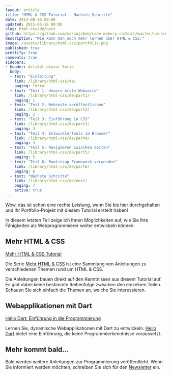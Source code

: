 ```yaml
---
layout: article
title: "HTML & CSS Tutorial - Nächste Schritte"
date: 2014-08-16 00:00
updated: 2015-03-18 00:00
slug: html-css/de/next
github: https://github.com/marcojakob/code.makery.ch/edit/master/collections/library/html-css-de-next.md
description: "Wie kann man noch mehr lernen über HTML & CSS."
image: /assets/library/html-css/portfolio.png
published: true
prettify: true
comments: true
sidebars:
- header: Artikel dieser Serie
  body:
  - text: "Einleitung"
    link: /library/html-css/de/
    paging: Intro
  - text: "Teil 1: Unsere erste Webseite"
    link: /library/html-css/de/part1/
    paging: 1
  - text: "Teil 2: Webseite veröffentlichen"
    link: /library/html-css/de/part2/
    paging: 2
  - text: "Teil 3: Einführung in CSS"
    link: /library/html-css/de/part3/
    paging: 3
  - text: "Teil 4: Entwicklertools im Browser"
    link: /library/html-css/de/part4/
    paging: 4
  - text: "Teil 5: Navigieren zwischen Seiten"
    link: /library/html-css/de/part5/
    paging: 5
  - text: "Teil 6: Bootstrap Framework verwenden"
    link: /library/html-css/de/part6/
    paging: 6
  - text: "Nächste Schritte"
    link: /library/html-css/de/next/
    paging: 7
    active: true
---
```


Wow, das ist schon eine rechte Leistung, wenn Sie bis hier durchgehalten und Ihr Portfolio-Projekt mit diesem Tutorial erstellt haben!

In diesem letzten Teil zeige ich Ihnen Möglichkeiten auf, wie Sie Ihre Fähigkeiten als Webprogrammierer weiter entwickeln können.


## Mehr HTML & CSS

<a href="/library/more-html-css/de/" class="btn btn-warning"><i class="fa fa-hand-o-right"></i> Mehr HTML &amp; CSS Tutorial</a>

Die Serie [Mehr HTML & CSS](/library/more-html-css/de/) ist eine Sammlung von Anleitungen zu verschiedenen Themen rund um HTML & CSS. 

Die Anleitungen bauen direkt auf den Kenntnissen aus diesem Tutorial auf. Es gibt dabei keine bestimmte Reihenfolge zwischen den einzelnen Teilen. Schauen Sie sich einfach die Themen an, welche Sie interessieren.


## Webapplikationen mit Dart

<a href="/library/hello-dart/de/" class="btn btn-warning"><i class="fa fa-hand-o-right"></i> Hello Dart: Einführung in die Programmierung</a>

Lernen Sie, dynamische Webapplikationen mit Dart zu entwickeln. [Hello Dart](/library/hello-dart/de/) bietet eine Einführung, die keine Programmierkenntnisse voraussetzt.


## Mehr kommt bald...

Bald werden weitere Anleitungen zur Programmierung veröffentlicht. Wenn Sie informiert werden möchten, schreiben Sie sich für den [Newsletter](https://tinyletter.com/codemakery) ein.